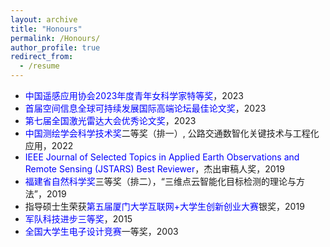 ```yaml
---
layout: archive
title: "Honours"
permalink: /Honours/
author_profile: true
redirect_from:
  - /resume
---
```

+	<span style="color: blue;">中国遥感应用协会2023年度青年女科学家特等奖</span>，2023
+	<span style="color: blue;">首届空间信息全球可持续发展国际高端论坛最佳论文奖</span>，2023
+	<span style="color: blue;">第七届全国激光雷达大会优秀论文奖</span>，2023
+	<span style="color: blue;">中国测绘学会科学技术奖</span>二等奖（排一）, 公路交通数智化关键技术与工程化应用，2022
+	<span style="color: blue;">IEEE Journal of Selected Topics in Applied Earth Observations and Remote Sensing (JSTARS) Best Reviewer</span>，杰出审稿人奖，2019
+	<span style="color: blue;">福建省自然科学奖</span>三等奖（排二），“三维点云智能化目标检测的理论与方法”，2019
+	指导硕士生荣获<span style="color: blue;">第五届厦门大学互联网+大学生创新创业大赛</span>银奖，2019
+	<span style="color: blue;">军队科技进步三等奖</span>，2015
+	<span style="color: blue;">全国大学生电子设计竞赛</span>一等奖，2003
